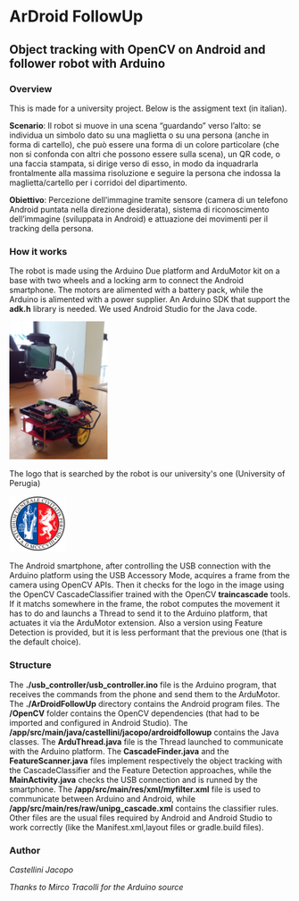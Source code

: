 # ArDroid FollowUp
## Object tracking with OpenCV on Android and follower robot with Arduino

### Overview
This is made for a university project. Below is the assigment text (in italian).

**Scenario**: Il robot si muove in una scena “guardando” verso l’alto: se individua un simbolo dato su una maglietta o su una persona (anche in forma di cartello), che può essere una forma di un colore particolare (che non si confonda con altri che possono essere sulla scena), un QR code, o una faccia stampata, si dirige verso di esso, in modo da inquadrarla frontalmente alla massima risoluzione e seguire la persona che indossa la maglietta/cartello per i corridoi del dipartimento.
  
**Obiettivo**: Percezione dell’immagine tramite sensore (camera di un telefono Android puntata nella direzione desiderata), sistema di riconoscimento dell’immagine (sviluppata in Android) e attuazione dei movimenti per il tracking della persona.

### How it works
The robot is made using the Arduino Due platform and ArduMotor kit on a base with two wheels and a locking arm to connect the Android smartphone. The motors are alimented with a battery pack, while the Arduino is alimented with a power supplier. An Arduino SDK that support the **adk.h** library is needed. We used Android Studio for the Java code.

<img src="/ArduRobot 2.png" width="35%" height="35%" alt="Robot Structure" />

The logo that is searched by the robot is our university's one (University of Perugia)

<img src="/ArDroidFollowUp/app/src/main/res/drawable/unipg.png" width="20%" height="20%" alt="UniPG Logo" />

The Android smartphone, after controlling the USB connection with the Arduino platform using the USB Accessory Mode, acquires a frame from the camera using OpenCV APIs. Then it checks for the logo in the image using the OpenCV CascadeClassifier trained with the OpenCV **traincascade** tools. If it matchs somewhere in the frame, the robot computes the movement it has to do and launchs a Thread to send it to the Arduino platform, that actuates it via the ArduMotor extension. Also a version using Feature Detection is provided, but it is less performant that the previous one (that is the default choice).

### Structure
The **./usb_controller/usb_controller.ino** file is the Arduino program, that receives the commands from the phone and send them to the ArduMotor. The **./ArDroidFollowUp** directory contains the Android program files. The **/OpenCV** folder contains the OpenCV dependencies (that had to be imported and configured in Android Studio). The **/app/src/main/java/castellini/jacopo/ardroidfollowup** contains the Java classes. The **ArduThread.java** file is the Thread launched to communicate with the Arduino platform. The **CascadeFinder.java** and the **FeatureScanner.java** files implement respectively the object tracking with the CascadeClassifier and the Feature Detection approaches, while the **MainActivity.java** checks the USB connection and is runned by the smartphone. The **/app/src/main/res/xml/myfilter.xml** file is used to communicate between Arduino and Android, while **/app/src/main/res/raw/unipg_cascade.xml** contains the classifier rules. Other files are the usual files required by Android and Android Studio to work correctly (like the Manifest.xml,layout files or gradle.build files).

### Author
*Castellini Jacopo*

*Thanks to Mirco Tracolli for the Arduino source*
